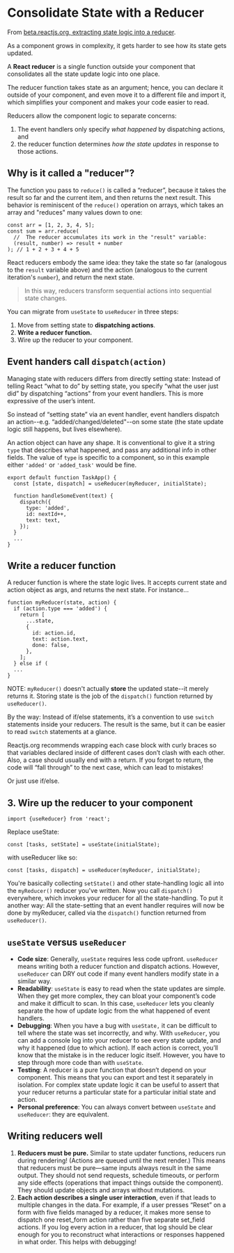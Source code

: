 # Consolidate State with a Reducer
From [beta.reactjs.org, extracting state logic into a reducer](https://beta.reactjs.org/learn/extracting-state-logic-into-a-reducer).

As a component grows in complexity, it gets harder to see how its state gets updated.

A **React reducer** is a single function outside your component that consolidates all the state update logic into one place. 

The reducer function takes state as an argument; hence, you can declare it outside of your component, and even move it to a different file and import it, which simplifies your component and makes your code easier to read.

Reducers allow the component logic to separate concerns: 
1. The event handlers only specify *what happened* by dispatching actions, and
1. the reducer function determines *how the state updates* in response to those actions.

## Why is it called a "reducer"?

The function you pass to `reduce()` is called a “reducer”, because it takes the result so far and the current item, and then returns the next result.  This behavior is reminiscent of the `reduce()` operation on arrays, which takes an array and "reduces" many values down to one:


```
const arr = [1, 2, 3, 4, 5];
const sum = arr.reduce(
  //  The reducer accumulates its work in the "result" variable:
  (result, number) => result + number
); // 1 + 2 + 3 + 4 + 5
```
React reducers embody the same idea: they take the state so far (analogous to the `result` variable above) and the action (analogous to the current iteration's `number`), and return the next state.

> In this way, reducers transform sequential actions into sequential state changes.

You can migrate from `useState` to `useReducer` in three steps:

1. Move from setting state to **dispatching actions**.
1. **Write a reducer function.**
1. Wire up the reducer to your component.

## Event handers call `dispatch(action)`

Managing state with reducers differs from directly setting state: Instead of telling React “what to do” by setting state, you specify “what the user just did” by dispatching “actions” from your event handlers.  This is more expressive of the user’s intent.

So instead of “setting state” via an event handler, event handlers dispatch an action\--e.g. “added/changed/deleted"\--on some state  (the state update logic still happens, but lives elsewhere).

An action object can have any shape.  It is conventional to give it a string `type` that describes what happened, and pass any additional info in other fields. The value of `type` is specific to a component, so in this example either `'added'` or `'added_task'` would be fine.

```
export default function TaskApp() {
  const [state, dispatch] = useReducer(myReducer, initialState);

  function handleSomeEvent(text) {
    dispatch({
      type: 'added',
      id: nextId++,
      text: text,
    });
  }
  ...
}
```

## Write a reducer function

A reducer function is where the state logic lives. It accepts current state and action object as args, and returns the next state.  For instance...

```
function myReducer(state, action) {
  if (action.type === 'added') {
    return [
      ...state,
      {
        id: action.id,
        text: action.text,
        done: false,
      },
    ];
  } else if (
  ...
}
```
NOTE: `myReducer()` doesn't actually **store** the updated state\--it merely returns it.  Storing state is the job of the `dispatch()` function returned by `useReducer()`.

By the way: Instead of if/else statements, it’s a convention to use `switch` statements inside your reducers. The result is the same, but it can be easier to read `switch` statements at a glance.

Reactjs.org recommends wrapping each case block with curly braces so that variables declared inside of different cases don’t clash with each other. Also, a case should usually end with a return. If you forget to return, the code will “fall through” to the next case, which can lead to mistakes!

Or just use if/else.

## 3. Wire up the reducer to your component

```
import {useReducer} from 'react';
```
Replace useState:
```
const [tasks, setState] = useState(initialState);
```
with useReducer like so:

```
const [tasks, dispatch] = useReducer(myReducer, initialState);
```
You're basically collecting `setState()` and other state-handling logic all into the `myReducer()` reducer you've written.  Now you call `dispatch()` everywhere, which invokes your reducer for all the state-handling.  To put it another way:  All the state-setting that an event handler requires will now be done by myReducer, called via the `dispatch()` function returned from `useReducer()`.

## `useState` versus `useReducer` 
- **Code size**: Generally, `useState` requires less code upfront. `useReducer` means writing both a reducer function and dispatch actions. However, `useReducer` can DRY out code if many event handlers modify state in a similar way.
- **Readability**: `useState` is easy to read when the state updates are simple. When they get more complex, they can bloat your component’s code and make it difficult to scan. In this case, `useReducer` lets you cleanly separate the how of update logic from the what happened of event handlers.
- **Debugging**: When you have a bug with `useState,` it can be difficult to tell where the state was set incorrectly, and why. With `useReducer`, you can add a console log into your reducer to see every state update, and why it happened (due to which action). If each action is correct, you’ll know that the mistake is in the reducer logic itself. However, you have to step through more code than with `useState`.
- **Testing**: A reducer is a pure function that doesn’t depend on your component. This means that you can export and test it separately in isolation. For complex state update logic it can be useful to assert that your reducer returns a particular state for a particular initial state and action.
- **Personal preference**: You can always convert between `useState` and `useReducer`: they are equivalent.

## Writing reducers well 
1. **Reducers must be pure.** Similar to state updater functions, reducers run during rendering! (Actions are queued until the next render.) This means that reducers must be pure—same inputs always result in the same output. They should not send requests, schedule timeouts, or perform any side effects (operations that impact things outside the component). They should update objects and arrays without mutations.
2. **Each action describes a single user interaction**, even if that leads to multiple changes in the data. For example, if a user presses “Reset” on a form with five fields managed by a reducer, it makes more sense to dispatch one reset_form action rather than five separate set_field actions. If you log every action in a reducer, that log should be clear enough for you to reconstruct what interactions or responses happened in what order. This helps with debugging!
